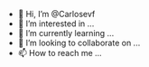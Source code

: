 - 👋 Hi, I’m @Carlosevf
- 👀 I’m interested in ...
- 🌱 I’m currently learning ...
- 💞️ I’m looking to collaborate on ...
- 📫 How to reach me ...

<!---
Carlosevf/Carlosevf is a ✨ special ✨ repository because its `README.md` (this file) appears on your GitHub profile.
You can click the Preview link to take a look at your changes.
--->
